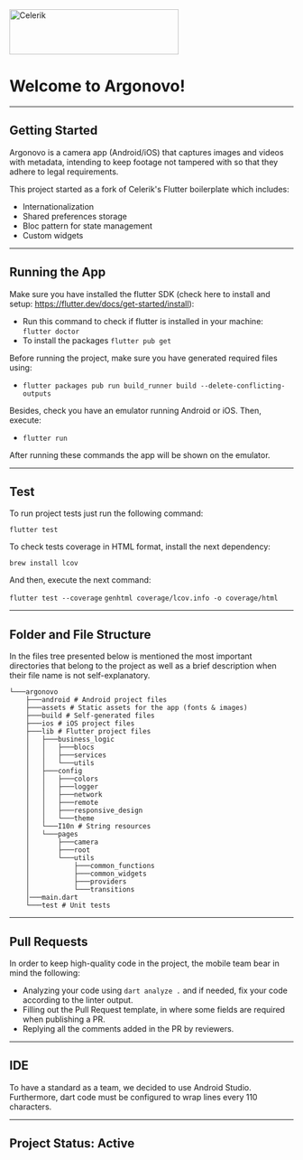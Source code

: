 <img src="https://www.celerik.com/wp-content/uploads/2019/12/celerik-1.svg" alt="Celerik"  width="300" height="80"/>

# Welcome to Argonovo!

---

## Getting Started

Argonovo is a camera app (Android/iOS) that captures images and videos with metadata, intending to keep footage not tampered with so that they adhere to legal requirements.

This project started as a fork of Celerik's Flutter boilerplate which includes:

- Internationalization
- Shared preferences storage
- Bloc pattern for state management
- Custom widgets

---

## Running the App

Make sure you have installed the flutter SDK (check here to install and setup: https://flutter.dev/docs/get-started/install):

- Run this command to check if flutter is installed in your machine: ``` flutter doctor ```
- To install the packages ``` flutter pub get ```

Before running the project, make sure you have generated required files using:

- ``` flutter packages pub run build_runner build --delete-conflicting-outputs ```

Besides, check you have an emulator running Android or iOS. Then, execute:

- ``` flutter run ```

After running these commands the app will be shown on the emulator.

---

## Test

To run project tests just run the following command:

``` flutter test ```

To check tests coverage in HTML format, install the next dependency:

``` brew install lcov ```

And then, execute the next command:

``` flutter test --coverage ```
``` genhtml coverage/lcov.info -o coverage/html ```

---

## Folder and File Structure

In the files tree presented below is mentioned the most important directories that belong to the project as well as a brief description when their file name is not self-explanatory.

```
└───argonovo
    ├───android # Android project files
    ├───assets # Static assets for the app (fonts & images)
    ├───build # Self-generated files
    ├───ios # iOS project files
    ├───lib # Flutter project files
    │   ├───business_logic
    │   │   ├───blocs
    │   │   ├───services    
    │   │   └───utils
    │   ├───config
    │   │   ├───colors
    │   │   ├───logger
    │   │   ├───network
    │   │   ├───remote
    │   │   ├───responsive_design
    │   │   └───theme
    │   └───I10n # String resources 
    │   └───pages 
    │       ├───camera
    │       ├───root
    │       └───utils
    │           ├───common_functions
    │           ├───common_widgets
    │           ├───providers
    │           └───transitions
    │───main.dart 
    └───test # Unit tests
```

---

## Pull Requests

In order to keep high-quality code in the project, the mobile team bear in mind the following:

* Analyzing your code using ``` dart analyze . ``` and if needed, fix your code according to the linter output.
* Filling out the Pull Request template, in where some fields are required when publishing a PR.
* Replying all the comments added in the PR by reviewers.

---

## IDE

To have a standard as a team, we decided to use Android Studio. Furthermore, dart code must be configured to wrap lines every 110 characters.

---

## Project Status: Active

